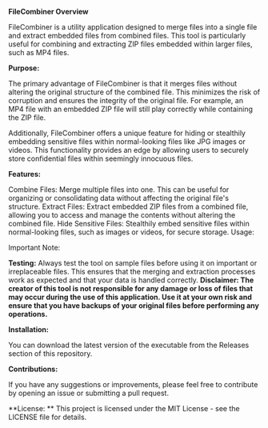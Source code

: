 **FileCombiner Overview**

FileCombiner is a utility application designed to merge files into a single file and extract embedded files from combined files. This tool is particularly useful for combining and extracting ZIP files embedded within larger files, such as MP4 files.

**Purpose:**

The primary advantage of FileCombiner is that it merges files without altering the original structure of the combined file. This minimizes the risk of corruption and ensures the integrity of the original file. For example, an MP4 file with an embedded ZIP file will still play correctly while containing the ZIP file.

Additionally, FileCombiner offers a unique feature for hiding or stealthily embedding sensitive files within normal-looking files like JPG images or videos. This functionality provides an edge by allowing users to securely store confidential files within seemingly innocuous files.

**Features:**

Combine Files: Merge multiple files into one. This can be useful for organizing or consolidating data without affecting the original file's structure.
Extract Files: Extract embedded ZIP files from a combined file, allowing you to access and manage the contents without altering the combined file.
Hide Sensitive Files: Stealthily embed sensitive files within normal-looking files, such as images or videos, for secure storage.
Usage:

Important Note:

**Testing:** Always test the tool on sample files before using it on important or irreplaceable files. This ensures that the merging and extraction processes work as expected and that your data is handled correctly.
**Disclaimer: The creator of this tool is not responsible for any damage or loss of files that may occur during the use of this application. Use it at your own risk and ensure that you have backups of your original files before performing any operations.**

**Installation:**

You can download the latest version of the executable from the Releases section of this repository.

**Contributions:**

If you have any suggestions or improvements, please feel free to contribute by opening an issue or submitting a pull request.

**License:
**
This project is licensed under the MIT License - see the LICENSE file for details.
